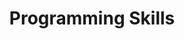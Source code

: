---
widget: featurette
headless: true  # This file represents a page section.
weight: 30


title: Programming Skills

# Showcase personal skills or business features.
# Add/remove as many `feature` blocks below as you like.
# For available icons, see: https://wowchemy.com/docs/page-builder/#icons
feature:
  - icon: r-project
    icon_pack: fab
    name: R
    description: ':star: :star: :star: :star: :star:'
  - icon: code
    icon_pack: fa
    name: Shiny
    description: ':star: :star: :star: :star:'
  - icon: python
    icon_pack: fab
    name: Python
    description: ':star: :star: :star: :star:'
  - icon:  database
    icon_pack: fa
    name: SQL
    description: ':star: :star: :star:'
  - icon: server
    icon_pack: fa
    name: Hadoop
    description: ':star: :star:'
  - icon:  git-alt
    icon_pack: fab
    name: Git
    description: ':star: :star: :star: :star:'

---